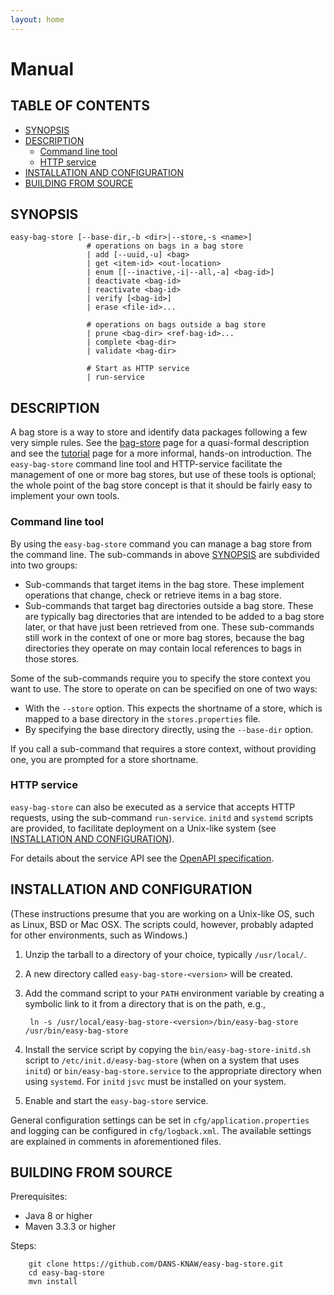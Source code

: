 ```yaml
---
layout: home
---
```


Manual
======

TABLE OF CONTENTS
-----------------

* [SYNOPSIS](#synopsis)
* [DESCRIPTION](#description)
    + [Command line tool](#command-line-tool)
    + [HTTP service](#http-service)
* [INSTALLATION AND CONFIGURATION](#installation-and-configuration)
* [BUILDING FROM SOURCE](#building-from-source)

SYNOPSIS
--------

    easy-bag-store [--base-dir,-b <dir>|--store,-s <name>]
                     # operations on bags in a bag store
                     | add [--uuid,-u] <bag>
                     | get <item-id> <out-location>
                     | enum [[--inactive,-i|--all,-a] <bag-id>]
                     | deactivate <bag-id>
                     | reactivate <bag-id>
                     | verify [<bag-id>]
                     | erase <file-id>...
                     
                     # operations on bags outside a bag store
                     | prune <bag-dir> <ref-bag-id>...
                     | complete <bag-dir>
                     | validate <bag-dir>
                     
                     # Start as HTTP service
                     | run-service
                          

DESCRIPTION
-----------

A bag store is a way to store and identify data packages following a few very simple rules. See the [bag-store] page
for a quasi-formal description and see the [tutorial] page for a more informal, hands-on introduction. The `easy-bag-store` 
command line tool and HTTP-service facilitate the management of one or more bag stores, but use of these tools is optional; 
the whole point of the bag store concept is that it should be fairly easy to implement your own tools.

[bag-store]: bag-store.html
[tutorial]: tutorial.html

### Command line tool
By using the `easy-bag-store` command you can manage a bag store from the command line. The sub-commands in above 
[SYNOPSIS](#synopsis) are subdivided into two groups:

* Sub-commands that target items in the bag store. These implement operations that change, check or retrieve items in a bag store.
* Sub-commands that target bag directories outside a bag store. These are typically bag directories that are intended to be 
  added to a bag store later, or that have just been retrieved from one. These sub-commands still work in the context of one or
  more bag stores, because the bag directories they operate on may contain local references to bags in those stores.
  
Some of the sub-commands require you to specify the store context you want to use. The store to operate on can be specified
on one of two ways:

* With the `--store` option. This expects the shortname of a store, which is mapped to a base directory in the `stores.properties`
  file.
* By specifying the base directory directly, using the `--base-dir` option.

If you call a sub-command that requires a store context, without providing one, you are prompted for a store shortname.

### HTTP service
`easy-bag-store` can also be executed as a service that accepts HTTP requests, using the sub-command `run-service`. `initd` and
`systemd` scripts are provided, to facilitate deployment on a Unix-like system (see [INSTALLATION AND CONFIGURATION](#installation-and-configuration)).

For details about the service API see the [OpenAPI specification].

[OpenAPI specification]: ./api.html


INSTALLATION AND CONFIGURATION
------------------------------

(These instructions presume that you are working on a Unix-like OS, such as Linux, BSD or Mac OSX. The 
scripts could, however, probably adapted for other environments, such as Windows.)

1. Unzip the tarball to a directory of your choice, typically `/usr/local/`.
2. A new directory called `easy-bag-store-<version>` will be created.
3. Add the command script to your `PATH` environment variable by creating a symbolic link to it from 
   a directory that is on the path, e.g.,
   
        ln -s /usr/local/easy-bag-store-<version>/bin/easy-bag-store /usr/bin/easy-bag-store
4. Install the service script by copying the `bin/easy-bag-store-initd.sh` script to `/etc/init.d/easy-bag-store`
   (when on a system that uses `initd`) or `bin/easy-bag-store.service` to the appropriate directory
   when using `systemd`. For `initd` `jsvc` must be installed on your system.
5. Enable and start the `easy-bag-store` service.

General configuration settings can be set in `cfg/application.properties` and logging can be configured
in `cfg/logback.xml`. The available settings are explained in comments in aforementioned files.


BUILDING FROM SOURCE
--------------------

Prerequisites:

* Java 8 or higher
* Maven 3.3.3 or higher

Steps:

        git clone https://github.com/DANS-KNAW/easy-bag-store.git
        cd easy-bag-store
        mvn install
